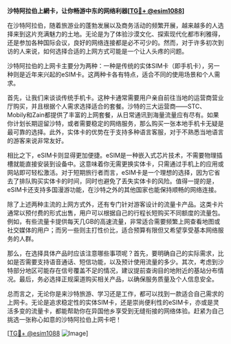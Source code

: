 **沙特阿拉伯上網卡，让你畅游中东的网络利器[[TG💪+ @esim1088](https://t.me/s/esim1088)]**

在沙特阿拉伯，随着旅游业的蓬勃发展以及商务活动的频繁开展，越来越多的人选择来到这片充满魅力的土地。无论是为了体验沙漠文化、探索现代化都市利雅得，还是参加各种国际会议，良好的网络连接都是必不可少的。然而，对于许多初次到访的人来说，如何选择合适的上网方式可能是一个让人头疼的问题。

沙特阿拉伯的上网卡主要分为两种：一种是传统的实体SIM卡（即手机卡），另一种则是近年来兴起的eSIM卡。这两种卡各有特点，适合不同的使用场景和个人需求。

首先，让我们来谈谈传统手机卡。这种卡通常需要用户亲自前往当地的运营商营业厅购买，并且根据个人需求选择适合的套餐。沙特的三大运营商——STC、Mobily和Zain都提供了丰富的上网套餐，从日常通讯到海量流量应有尽有。如果你计划长期逗留沙特，或者需要稳定的网络服务，那么购买一张本地手机卡无疑是最可靠的选择。此外，实体卡的优势在于支持多种语言客服，对于不熟悉当地语言的游客来说非常友好。

相比之下，eSIM卡则显得更加便捷。eSIM是一种嵌入式芯片技术，不需要物理插槽就能直接安装到设备中。这意味着你无需更换实体卡，只需通过手机上的应用或网站即可轻松激活。对于短期旅行者而言，eSIM卡是一个理想的选择，因为它省去了排队购买实体卡的时间，同时也避免了丢失实体卡的风险。值得一提的是，eSIM卡还支持多国漫游功能，在沙特之外的其他国家也能保持顺畅的网络连接。

除了上述两种主流的上网方式外，还有专门针对游客设计的流量卡产品。这类卡片通常以预付费的形式出售，用户可以根据自己的行程长短购买不同额度的流量包。例如，有些流量卡提供每天几GB的高速流量，非常适合需要频繁上网查看地图或社交媒体的用户；而另一些则主打性价比，适合预算有限但又希望享受基本网络服务的人群。

那么，在选择具体产品时应该注意哪些事项呢？首先，要明确自己的实际需求，比如是否需要支持语音通话、短信功能，以及预计使用流量的多少。其次，考虑到沙特部分地区可能存在信号覆盖不足的情况，建议提前查询目的地附近的基站分布情况。最后，务必选择正规渠道购买相关产品，以确保服务质量及个人信息安全。

总而言之，无论你是来沙特旅游、学习还是工作，都可以找到一款适合自己需求的上网卡。无论是追求稳定性的实体SIM卡，还是崇尚便利性的eSIM卡，亦或是灵活多变的流量卡，都能帮助你在异国他乡享受到无缝衔接的网络体验。赶紧为自己挑选一张称心如意的沙特阿拉伯上网卡吧！

[[TG💪+ @esim1088](https://t.me/s/esim1088) ![Image](https://i.postimg.cc/4NQfJmqS/Snipaste-2025-05-13-00-14-12.png)]